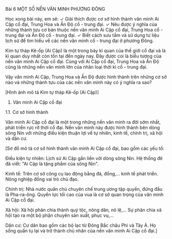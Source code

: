 Bài 6 MỘT SỐ NỀN VĂN MINH PHƯƠNG ĐÔNG

Học xong bài này, em sẽ:
✓ Giải thích được cơ sở hình thành văn minh Ai Cập cổ đại, Trung Hoa và Ấn Độ cổ - trung đại.
✓ Nêu được ý nghĩa của những thành tựu cơ bản thuộc nền văn minh Ai Cập cổ đại, Trung Hoa cổ - trung đại và Ấn Độ cổ - trung đại.
✓ Biết cách sưu tầm và sử dụng tư liệu lịch sử để tìm hiểu về các nền văn minh cổ - trung đại ở phương Đông.

Kim tự tháp Kê-ốp (Ai Cập) là một trong bảy kì quan của thế giới cổ đại và là kì quan duy nhất còn tồn tại đến ngày nay. Đây được coi là biểu tượng của nền văn minh Ai Cập cổ đại. Cùng với Ai Cập cổ đại, Trung Hoa và Ấn Độ cũng là những nền văn minh lớn của nhân loại thời kì cổ - trung đại.

Vậy văn minh Ai Cập, Trung Hoa và Ấn Độ được hình thành trên những cơ sở nào và những thành tựu của các nền văn minh này có ý nghĩa ra sao?

[Hình ảnh mô tả Kim tự tháp Kê-ốp (Ai Cập)]

1. Văn minh Ai Cập cổ đại

1.1. Cơ sở hình thành

Văn minh Ai Cập cổ đại là một trong những nền văn minh ra đời sớm nhất, phát triển rực rỡ thời cổ đại. Nền văn minh này được hình thành bên dòng sông Nin với những điều kiện thuận lợi về tự nhiên, kinh tế, chính trị, xã hội và dân cư.

[Sơ đồ mô tả cơ sở hình thành văn minh Ai Cập cổ đại, bao gồm các yếu tố:

Điều kiện tự nhiên: Lịch sử Ai Cập gắn liền với dòng sông Nin. Hệ thống đê đã viết: "Ai Cập là tặng phẩm của sông Nin".

Kinh tế: Trên cơ sở công cụ lao động bằng đá, đồng,... kinh tế phát triển. Nông nghiệp đồng vai trò chủ đạo.

Chính trị: Nhà nước quân chủ chuyên chế trung ương tập quyền, đứng đầu là Pha-ra-ông. Quyền lực tối cao của vua là cơ sở quan trọng của văn minh Ai Cập cổ đại.

Xã hội: Xã hội phân chia thành quý tộc, nông dân, nô lệ,... Sự phân chia xã hội tạo ra một bộ phận chuyên sản xuất, phục vụ,...

Dân cư: Cư dân bao gồm các bộ lạc từ Đông Bắc châu Phi và Tây Á. Họ sống quần tụ lại và trở thành chủ nhân của nền văn minh Ai Cập cổ đại.]